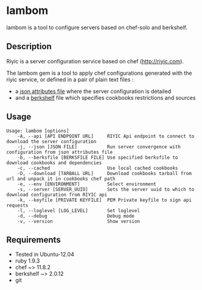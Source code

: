 lambom
======

lambom is a tool to configure servers based on chef-solo and berkshelf.

Description
-----------
Riyic is a server configuration service based on chef (http://riyic.com).

The lambom gem is a tool to apply chef configurations generated with the riyic service, or defined in a pair of plain text files :
 - a [json attributes file](http://docs.opscode.com/chef_solo.html#attributes) where the server configuration is detailed
 - and a [berkshelf](http://github.com/berkshelf/berkshelf) file which specifies cookbooks restrictions and sources

Usage
-----
```
Usage: lambom [options]
    -A, --api [API ENDPOINT URL]     RIYIC Api endpoint to connect to download the server configuration
    -j, --json [JSON FILE]           Run server convergence with configuration from json attributes file
    -b, --berksfile [BERKSFILE FILE] Use specified berksfile to download cookbooks and dependencies
    -c, --cached                     Use local cached cookbooks
    -D, --download [TARBALL URL]     Download cookbooks tarball from url and unpack it in cookbooks chef path
    -e, --env [ENVIRONMENT]          Select environment
    -s, --server [SERVER_UUID]       Sets the server uuid to which to download configuration from RIYIC api
    -k, --keyfile [PRIVATE KEYFILE]  PEM Private keyfile to sign api requests
    -l, --loglevel [LOG_LEVEL]       Set loglevel
    -d, --debug                      Debug mode
    -v, --version                    Show version
```

Requirements
------------
- Tested in Ubuntu-12.04
- ruby 1.9.3
- chef ~> 11.8.2
- berkshelf ~> 2.0.12
- git

